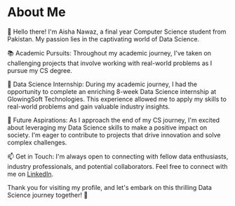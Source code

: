 # About Me

👋 Hello there! I'm Aisha Nawaz, a final year Computer Science student from Pakistan. My passion lies in the captivating world of Data Science.

📚 Academic Pursuits:
Throughout my academic journey, I've taken on challenging projects that involve working with real-world problems as I pursue my CS degree.

💼 Data Science Internship:
During my academic journey, I had the opportunity to complete an enriching 8-week Data Science internship at GlowingSoft Technologies. This experience allowed me to apply my skills to real-world problems and gain valuable industry insights.

🌱 Future Aspirations:
As I approach the end of my CS journey, I'm excited about leveraging my Data Science skills to make a positive impact on society. I'm eager to contribute to projects that drive innovation and solve complex challenges.

📫 Get in Touch:
I'm always open to connecting with fellow data enthusiasts, industry professionals, and potential collaborators. Feel free to connect with me on [LinkedIn](https://www.linkedin.com/in/aisha-n-83bb35a2).

Thank you for visiting my profile, and let's embark on this thrilling Data Science journey together! 🚀
